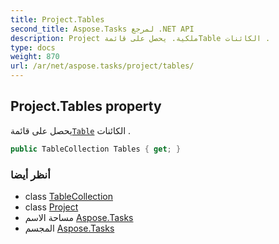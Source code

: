 ```yaml
---
title: Project.Tables
second_title: Aspose.Tasks لمرجع .NET API
description: Project ملكية. يحصل على قائمةTable الكائنات .
type: docs
weight: 870
url: /ar/net/aspose.tasks/project/tables/
---
```

## Project.Tables property

يحصل على قائمة[`Table`](../../table/) الكائنات .

```csharp
public TableCollection Tables { get; }
```

### أنظر أيضا

* class [TableCollection](../../tablecollection/)
* class [Project](../)
* مساحة الاسم [Aspose.Tasks](../../project/)
* المجسم [Aspose.Tasks](../../../)



